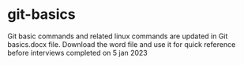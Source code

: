 # git-basics
Git basic commands and related linux commands are updated in Git basics.docx file. Download the word file and use it for quick reference before interviews
completed on 5 jan 2023